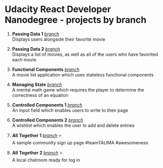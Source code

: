 # Udacity React Developer Nanodegree - projects by branch

1) **Passing Data 1** [*branch*](https://github.com/teamTALIMA/udacity-react-nano/tree/passing-data-1)  
Displays users alongside their favorite movie

2) **Passing Data 2** [*branch*](https://github.com/teamTALIMA/udacity-react-nano/tree/passing-data-2)  
Displays a list of movies, as well as all of the users who have favorited each movie

3) **Functional Components** [*branch*](https://github.com/teamTALIMA/udacity-react-nano/tree/functional-components)  
A movie list application which uses stateless functional components

4) **Managing State** [*branch*](https://github.com/teamTALIMA/udacity-react-nano/tree/managing-state)  
A mental math game which requires the player to determine the correctness of an equation

5) **Controlled Components 1** [*branch*](https://github.com/teamTALIMA/udacity-react-nano/tree/controlled-components-1)  
An input field which enables users to write to their page

6) **Controlled Components 2** [*branch*](https://github.com/teamTALIMA/udacity-react-nano/tree/controlled-components-2)  
A wishlist which enables the user to add and delete entries

7) **All Together 1** [*branch*](https://github.com/teamTALIMA/udacity-react-nano/tree/all-together) ⭐  
A sample community sign up page #teamTALIMA #awesomeness

7) **All Together 2** [*branch*](https://github.com/teamTALIMA/udacity-react-nano/tree/all-together-2) ⭐  
A local chatroom ready for log in